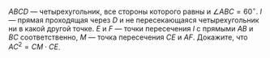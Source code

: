 $ABCD$  —  четырехугольник, все стороны которого равны и  $\angle ABC = 60^\circ$. $l$  —  прямая проходящая через $D$ и не пересекающаяся четырехугольник ни в какой другой точке. $E$ и $F$  — точки пересечения $l$ с прямыми $AB$ и $BC$ соответственно, $M$  —  точка пересечения $CE$ и $AF$. Докажите, что $AC^2 = CM \cdot CE$.
